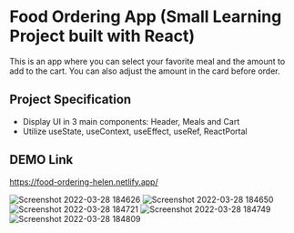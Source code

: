 # Food Ordering App (Small Learning Project built with React)

This is an app where you can select your favorite meal and the amount to add to the cart. You can also adjust the amount in the card before order.

## Project Specification

- Display UI in 3 main components: Header, Meals and Cart
- Utilize useState, useContext, useEffect, useRef, ReactPortal

## DEMO Link
https://food-ordering-helen.netlify.app/


![Screenshot 2022-03-28 184626](https://user-images.githubusercontent.com/94285120/160437327-6bc08437-af50-4426-9df4-b1b4a23b3481.png)
![Screenshot 2022-03-28 184650](https://user-images.githubusercontent.com/94285120/160437334-e8ec6d5d-fa60-4e0d-9b3f-b5bdd6e7376e.png)
![Screenshot 2022-03-28 184721](https://user-images.githubusercontent.com/94285120/160437343-65fea691-fe93-41df-be1f-cf44955f5f4f.png)
![Screenshot 2022-03-28 184749](https://user-images.githubusercontent.com/94285120/160437351-c326a0f8-f731-4b56-8a3b-613f7125a7e0.png)
![Screenshot 2022-03-28 184809](https://user-images.githubusercontent.com/94285120/160437365-ededf1b9-3ebc-42ec-943f-8c497a007cb0.png)
